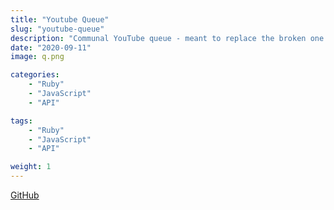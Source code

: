 ```yaml
---
title: "Youtube Queue"
slug: "youtube-queue"
description: "Communal YouTube queue - meant to replace the broken one in ezcapechat, so I could resume sharing music with my friends."
date: "2020-09-11"
image: q.png

categories:
    - "Ruby"
    - "JavaScript"
    - "API"

tags:
    - "Ruby"
    - "JavaScript"
    - "API"

weight: 1
---
```

[GitHub](https://github.com/codekane/Q)
